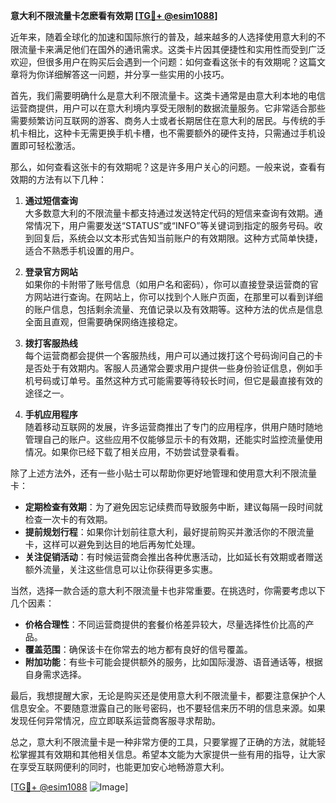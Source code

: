 **意大利不限流量卡怎麽看有效期 [[TG💪+ @esim1088](https://t.me/s/esim1088)]**

近年来，随着全球化的加速和国际旅行的普及，越来越多的人选择使用意大利的不限流量卡来满足他们在国外的通讯需求。这类卡片因其便捷性和实用性而受到广泛欢迎，但很多用户在购买后会遇到一个问题：如何查看这张卡的有效期呢？这篇文章将为你详细解答这一问题，并分享一些实用的小技巧。

首先，我们需要明确什么是意大利不限流量卡。这类卡通常是由意大利本地的电信运营商提供，用户可以在意大利境内享受无限制的数据流量服务。它非常适合那些需要频繁访问互联网的游客、商务人士或者长期居住在意大利的居民。与传统的手机卡相比，这种卡无需更换手机卡槽，也不需要额外的硬件支持，只需通过手机设置即可轻松激活。

那么，如何查看这张卡的有效期呢？这是许多用户关心的问题。一般来说，查看有效期的方法有以下几种：

1. **通过短信查询**  
   大多数意大利的不限流量卡都支持通过发送特定代码的短信来查询有效期。通常情况下，用户需要发送“STATUS”或“INFO”等关键词到指定的服务号码。收到回复后，系统会以文本形式告知当前账户的有效期限。这种方式简单快捷，适合不熟悉手机设置的用户。

2. **登录官方网站**  
   如果你的卡附带了账号信息（如用户名和密码），你可以直接登录运营商的官方网站进行查询。在网站上，你可以找到个人账户页面，在那里可以看到详细的账户信息，包括剩余流量、充值记录以及有效期等。这种方法的优点是信息全面且直观，但需要确保网络连接稳定。

3. **拨打客服热线**  
   每个运营商都会提供一个客服热线，用户可以通过拨打这个号码询问自己的卡是否处于有效期内。客服人员通常会要求用户提供一些身份验证信息，例如手机号码或订单号。虽然这种方式可能需要等待较长时间，但它是最直接有效的途径之一。

4. **手机应用程序**  
   随着移动互联网的发展，许多运营商推出了专门的应用程序，供用户随时随地管理自己的账户。这些应用不仅能够显示卡的有效期，还能实时监控流量使用情况。如果你已经下载了相关应用，不妨尝试登录看看。

除了上述方法外，还有一些小贴士可以帮助你更好地管理和使用意大利不限流量卡：

- **定期检查有效期**：为了避免因忘记续费而导致服务中断，建议每隔一段时间就检查一次卡的有效期。
- **提前规划行程**：如果你计划前往意大利，最好提前购买并激活你的不限流量卡，这样可以避免到达目的地后再匆忙处理。
- **关注促销活动**：有时候运营商会推出各种优惠活动，比如延长有效期或者赠送额外流量，关注这些信息可以让你获得更多实惠。

当然，选择一款合适的意大利不限流量卡也非常重要。在挑选时，你需要考虑以下几个因素：

- **价格合理性**：不同运营商提供的套餐价格差异较大，尽量选择性价比高的产品。
- **覆盖范围**：确保该卡在你常去的地方都有良好的信号覆盖。
- **附加功能**：有些卡可能会提供额外的服务，比如国际漫游、语音通话等，根据自身需求选择。

最后，我想提醒大家，无论是购买还是使用意大利不限流量卡，都要注意保护个人信息安全。不要随意泄露自己的账号密码，也不要轻信来历不明的信息来源。如果发现任何异常情况，应立即联系运营商客服寻求帮助。

总之，意大利不限流量卡是一种非常方便的工具，只要掌握了正确的方法，就能轻松掌握其有效期和其他相关信息。希望本文能为大家提供一些有用的指导，让大家在享受互联网便利的同时，也能更加安心地畅游意大利。

[[TG💪+ @esim1088](https://t.me/s/esim1088) ![Image](https://i.postimg.cc/4NQfJmqS/Snipaste-2025-05-13-00-14-12.png)]